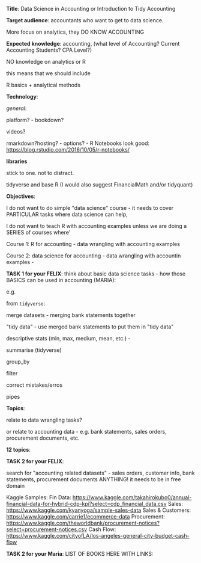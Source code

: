 **Title**: Data Science in Accounting or Introduction to Tidy Accounting

**Target audience**: 
accountants who want to get to data science. 

More focus on analytics, they DO KNOW ACCOUNTING

**Expected knowledge**: accounting, (what level of Accounting? Current Accounting Students? CPA Level?)

NO knowledge on analytics or R


this means that we should include

R basics + analytical methods

**Technology**:

*general*:

platform? - bookdown?

videos? 

rmarkdown?hosting? - options? - R Notebooks look good: https://blog.rstudio.com/2016/10/05/r-notebooks/

**libraries**

stick to one. not to distract.

tidyverse and base R (I would also suggest FinancialMath and/or tidyquant)

**Objectives**:

I do not want to do simple "data science" course - it needs to cover PARTICULAR tasks where data science can help, 

I do not want to teach R with accounting examples unless we are doing a SERIES of courses where'

Course 1: R for accounting - data wrangling with accounting examples

Course 2: data science for accounting - data wrangling with accountin examples - 

**TASK 1 for your FELIX**: think about basic data science tasks - how those BASICS can be used in accounting (MARIA):

e.g. 

from `tidyverse`:

merge datasets - merging bank statements together

"tidy data" - use merged bank statements to put them in "tidy data" 

descriptive stats (min, max, medium, mean, etc.) - 

summarise (tidyverse)

group_by

filter

correct mistakes/erros

pipes


**Topics**:

relate to data wrangling tasks?

or relate to accounting data - e.g. bank statements, sales orders, procurement documents, etc.

**12 topics**:

**TASK 2 for your FELIX**:

search for "accounting related datasets" - sales orders, customer info, bank statements, procurement documents ANYTHING! it needs to be in free domain

Kaggle Samples:
Fin Data: https://www.kaggle.com/takahirokubo0/annual-financial-data-for-hybrid-cdp-kpi?select=cdp_financial_data.csv
Sales: https://www.kaggle.com/kyanyoga/sample-sales-data
Sales & Customers: https://www.kaggle.com/carrie1/ecommerce-data
Procurement: https://www.kaggle.com/theworldbank/procurement-notices?select=procurement-notices.csv
Cash Flow: https://www.kaggle.com/cityofLA/los-angeles-general-city-budget-cash-flow


**TASK 2 for your Maria**:
LIST OF BOOKS HERE WITH LINKS:




